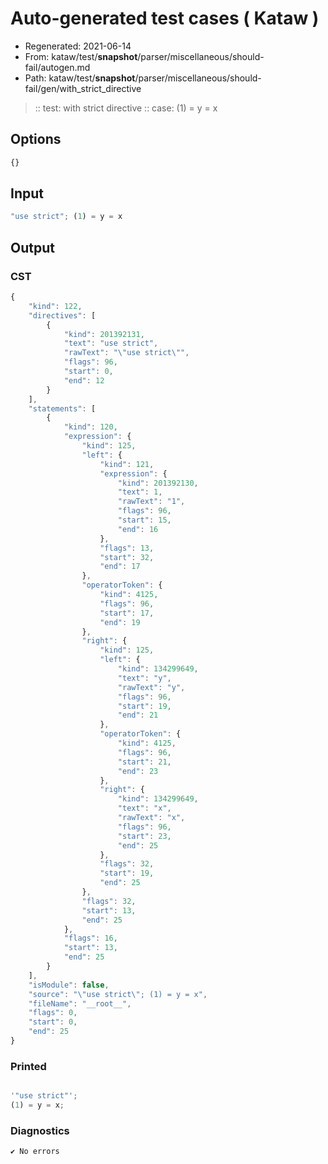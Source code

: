 # Auto-generated test cases ( Kataw )
- Regenerated: 2021-06-14
- From: kataw/test/__snapshot__/parser/miscellaneous/should-fail/autogen.md
- Path: kataw/test/__snapshot__/parser/miscellaneous/should-fail/gen/with_strict_directive
> :: test: with strict directive
> :: case: (1) = y = x
## Options

`````js
{}
`````
## Input

`````js
"use strict"; (1) = y = x
`````
## Output

### CST

```javascript
{
    "kind": 122,
    "directives": [
        {
            "kind": 201392131,
            "text": "use strict",
            "rawText": "\"use strict\"",
            "flags": 96,
            "start": 0,
            "end": 12
        }
    ],
    "statements": [
        {
            "kind": 120,
            "expression": {
                "kind": 125,
                "left": {
                    "kind": 121,
                    "expression": {
                        "kind": 201392130,
                        "text": 1,
                        "rawText": "1",
                        "flags": 96,
                        "start": 15,
                        "end": 16
                    },
                    "flags": 13,
                    "start": 32,
                    "end": 17
                },
                "operatorToken": {
                    "kind": 4125,
                    "flags": 96,
                    "start": 17,
                    "end": 19
                },
                "right": {
                    "kind": 125,
                    "left": {
                        "kind": 134299649,
                        "text": "y",
                        "rawText": "y",
                        "flags": 96,
                        "start": 19,
                        "end": 21
                    },
                    "operatorToken": {
                        "kind": 4125,
                        "flags": 96,
                        "start": 21,
                        "end": 23
                    },
                    "right": {
                        "kind": 134299649,
                        "text": "x",
                        "rawText": "x",
                        "flags": 96,
                        "start": 23,
                        "end": 25
                    },
                    "flags": 32,
                    "start": 19,
                    "end": 25
                },
                "flags": 32,
                "start": 13,
                "end": 25
            },
            "flags": 16,
            "start": 13,
            "end": 25
        }
    ],
    "isModule": false,
    "source": "\"use strict\"; (1) = y = x",
    "fileName": "__root__",
    "flags": 0,
    "start": 0,
    "end": 25
}
```

### Printed

```javascript

'"use strict"';
(1) = y = x;

```

### Diagnostics

```javascript
✔ No errors
```


